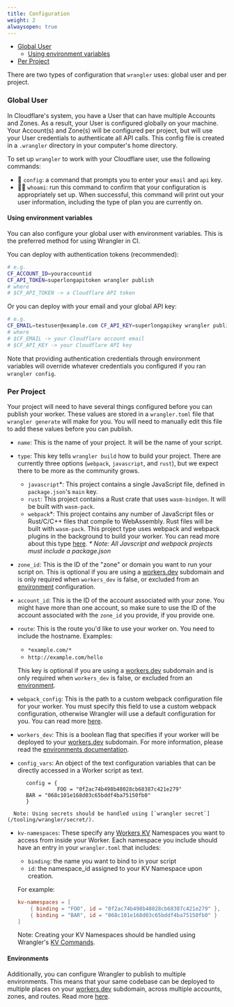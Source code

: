 ```yaml
---
title: Configuration
weight: 2
alwaysopen: true
---
```


- [Global User](#global-user)
  * [Using environment variables](#using-environment-variables)
- [Per Project](#per-project)

There are two types of configuration that `wrangler` uses: global user and per project.

### Global User

  In Cloudflare's system, you have a User that can have multiple Accounts and Zones. As a result, your User is configured globally on your machine. Your Account(s) and Zone(s) will be configured per project, but will use your User credentials to authenticate all API calls. This config file is created in a `.wrangler`
  directory in your computer's home directory.

  To set up `wrangler` to work with your Cloudflare user, use the following commands:

  - 🔧 `config`: a command that prompts you to enter your `email` and `api` key.
- 🕵️‍♀️ `whoami`: run this command to confirm that your configuration is appropriately set up.
    When successful, this command will print out your user information, including the type of plan you
    are currently on.

#### Using environment variables

  You can also configure your global user with environment variables. This is the preferred method for using Wrangler in CI.

  You can deploy with authentication tokens (recommended):

  ```bash
  # e.g.
  CF_ACCOUNT_ID=youraccountid
  CF_API_TOKEN=superlongapitoken wrangler publish
  # where
  # $CF_API_TOKEN -> a Cloudflare API token
  ```

  Or you can deploy with your email and your global API key:

  ```bash
  # e.g.
  CF_EMAIL=testuser@example.com CF_API_KEY=superlongapikey wrangler publish
  # where
  # $CF_EMAIL -> your Cloudflare account email
  # $CF_API_KEY -> your Cloudflare API key
  ```
  Note that providing authentication credentials through environment variables will override whatever credentials you configured 
  if you ran `wrangler config`.

### Per Project

  Your project will need to have several things configured before you can publish your worker. These values are stored in a `wrangler.toml` file that `wrangler generate` will make for you. You will need to manually edit this file to add these values before you can publish.

  - `name`: This is the name of your project. It will be the name of your script.

  - `type`: This key tells `wrangler build` how to build your project. There are currently three options (`webpack`, `javascript`, and `rust`), but we expect there to be more as the community grows.
      - `javascript`\*: This project contains a single JavaScript file, defined in `package.json`'s `main` key.
      - `rust`: This project contains a Rust crate that uses `wasm-bindgen`. It will be built with `wasm-pack`.
      - `webpack`\*: This project contains any number of JavaScript files or Rust/C/C++ files that compile to
          WebAssembly. Rust files will be built with `wasm-pack`.
          This project type uses webpack and webpack plugins in the background to build your worker. You can read more about this type [here](/tooling/wrangler/webpack).
    _\* Note: All Javscript and webpack projects must include a package.json_
    
  - `zone_id`: This is the ID of the "zone" or domain you want to run your script on. This is optional if you are using a [workers.dev](https://workers.dev) subdomain and is only required when `workers_dev` is false, or excluded from an [environment](/tooling/wrangler/configuration/environments) configuration.

  - `account_id`: This is the ID of the account associated with your zone. You might have more than one account, so make sure to use the ID of the account associated with the `zone_id` you provide, if you provide one.

  - `route`: This is the route you'd like to use your worker on. You need to include the hostname. Examples:

      - `*example.com/*`
      - `http://example.com/hello`
      
      This key is optional if you are using a [workers.dev](https://workers.dev) subdomain and is only required when `workers_dev` is false, or excluded from an [environment](/tooling/wrangler/configuration/environments). 

  - `webpack_config`: This is the path to a custom webpack configuration file for your worker. You must specify this field to use a custom webpack configuration, otherwise Wrangler will use a default configuration for you. You can read more [here](/tooling/wrangler/webpack).

  - `workers_dev`: This is a boolean flag that specifies if your worker will be deployed to your [workers.dev](https://workers.dev) subdomain. For more information, please read the [environments documentation](/tooling/wrangler/configuration/environments).

  - `config_vars`: An object of the text configuration variables that can be directly accessed in a Worker script as text.
      
```
      config = {
      			FOO = "0f2ac74b498b48028cb68387c421e279" 
      BAR = "068c101e168d03c65bddf4ba75150fb0" 
      }
```
      
      Note: Using secrets should be handled using [`wrangler secret`](/tooling/wrangler/secret/).
      
  - `kv-namespaces`: These specify any [Workers KV](/reference/storage/) Namespaces you want to access from
      inside your Worker. Each namespace you include should have an entry in your `wrangler.toml` that includes:

      - `binding`: the name you want to bind to in your script
      - `id`: the namespace_id assigned to your KV Namespace upon creation.

      For example:

      ```toml
      kv-namespaces = [
          { binding = "FOO", id = "0f2ac74b498b48028cb68387c421e279" },
          { binding = "BAR", id = "068c101e168d03c65bddf4ba75150fb0" }
      ]
      ```

      Note: Creating your KV Namespaces should be handled using Wrangler's [KV Commands](/tooling/wrangler/kv_commands).

#### Environments

  Additionally, you can configure Wrangler to publish to multiple environments. This means that your same codebase can be deployed to multiple places on your [workers.dev](https://workers.dev) subdomain, across multiple accounts, zones, and routes. Read more [here](/tooling/wrangler/configuration/environments).
